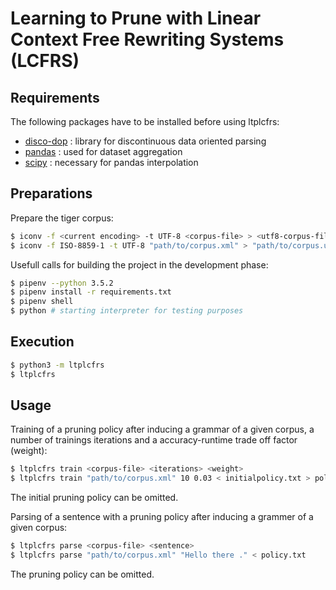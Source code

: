 # Learning to Prune with Linear Context Free Rewriting Systems (LCFRS)


## Requirements
The following packages have to be installed before using ltplcfrs:
- [disco-dop](https://github.com/andreasvc/disco-dop) : library for
discontinuous data oriented parsing
- [pandas](https://pandas.pydata.org/) : used for dataset aggregation
- [scipy](https://www.scipy.org/) : necessary for pandas interpolation


## Preparations
Prepare the tiger corpus:
```bash
$ iconv -f <current encoding> -t UTF-8 <corpus-file> > <utf8-corpus-file>
$ iconv -f ISO-8859-1 -t UTF-8 "path/to/corpus.xml" > "path/to/corpus.utf8.xml"
```


Usefull calls for building the project in the development phase:

```bash
$ pipenv --python 3.5.2
$ pipenv install -r requirements.txt
$ pipenv shell
$ python # starting interpreter for testing purposes
```


## Execution
```bash
$ python3 -m ltplcfrs
$ ltplcfrs
```

## Usage
Training of a pruning policy after inducing a grammar of a given corpus,
a number of trainings iterations and a accuracy-runtime trade off factor
(weight):
```bash
$ ltplcfrs train <corpus-file> <iterations> <weight>
$ ltplcfrs train "path/to/corpus.xml" 10 0.03 < initialpolicy.txt > policy.txt
```
The initial pruning policy can be omitted.


Parsing of a sentence with a pruning policy after inducing a grammer of a given
corpus:
```bash
$ ltplcfrs parse <corpus-file> <sentence>
$ ltplcfrs parse "path/to/corpus.xml" "Hello there ." < policy.txt
```
The pruning policy can be omitted.

